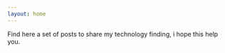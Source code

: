 ```yaml
---
layout: home
---
```


Find here a set of posts to share my technology finding, i hope this help you.

<!-- {% for tag in site.tags %}
## {{ tag[0] }}
    {% for post in tag[1] %}
    - {{post.title}}
    {% endfor %}
{% endfor %} -->

